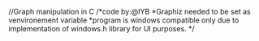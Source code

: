 //Graph manipulation in C
/*code by:@IYB
 *Graphiz needed to be set as venvironement variable
 *program is windows compatible only due to implementation of windows.h library for UI purposes.
 */
